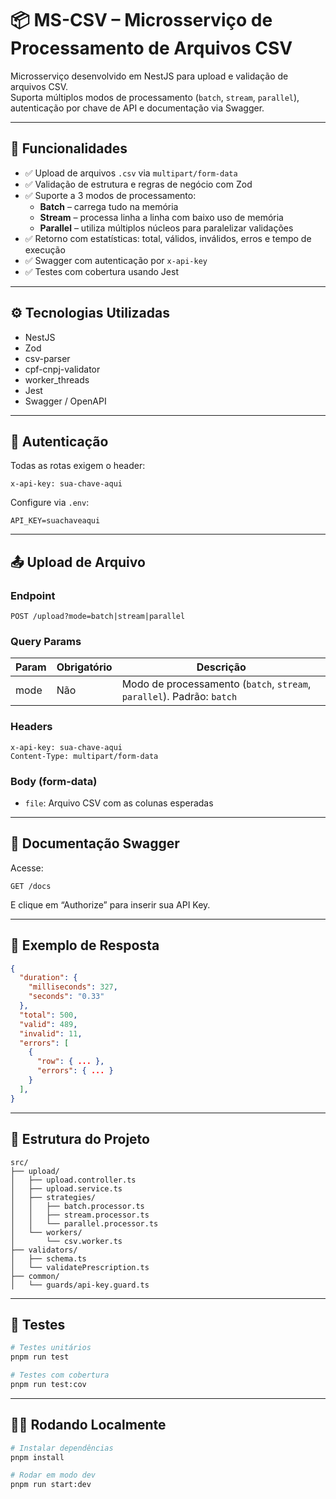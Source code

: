 
# 📦 MS-CSV – Microsserviço de Processamento de Arquivos CSV

Microsserviço desenvolvido em NestJS para upload e validação de arquivos CSV.  
Suporta múltiplos modos de processamento (`batch`, `stream`, `parallel`), autenticação por chave de API e documentação via Swagger.

---

## 🚀 Funcionalidades

- ✅ Upload de arquivos `.csv` via `multipart/form-data`
- ✅ Validação de estrutura e regras de negócio com Zod
- ✅ Suporte a 3 modos de processamento:
  - **Batch** – carrega tudo na memória
  - **Stream** – processa linha a linha com baixo uso de memória
  - **Parallel** – utiliza múltiplos núcleos para paralelizar validações
- ✅ Retorno com estatísticas: total, válidos, inválidos, erros e tempo de execução
- ✅ Swagger com autenticação por `x-api-key`
- ✅ Testes com cobertura usando Jest

---

## ⚙️ Tecnologias Utilizadas

- NestJS
- Zod
- csv-parser
- cpf-cnpj-validator
- worker_threads
- Jest
- Swagger / OpenAPI

---

## 🔐 Autenticação

Todas as rotas exigem o header:

```
x-api-key: sua-chave-aqui
```

Configure via `.env`:

```
API_KEY=suachaveaqui
```

---

## 📤 Upload de Arquivo

### Endpoint

```
POST /upload?mode=batch|stream|parallel
```

### Query Params

| Param | Obrigatório | Descrição                      |
|-------|-------------|--------------------------------|
| mode  | Não         | Modo de processamento (`batch`, `stream`, `parallel`). Padrão: `batch` |

### Headers

```pnpm
x-api-key: sua-chave-aqui
Content-Type: multipart/form-data
```

### Body (form-data)

- `file`: Arquivo CSV com as colunas esperadas

---

## 📘 Documentação Swagger

Acesse:

```
GET /docs
```

E clique em “Authorize” para inserir sua API Key.

---

## 🧪 Exemplo de Resposta

```json
{
  "duration": {
    "milliseconds": 327,
    "seconds": "0.33"
  },
  "total": 500,
  "valid": 489,
  "invalid": 11,
  "errors": [
    {
      "row": { ... },
      "errors": { ... }
    }
  ],
}
```

---

## 🧱 Estrutura do Projeto

```
src/
├── upload/
│   ├── upload.controller.ts
│   ├── upload.service.ts
│   ├── strategies/
│   │   ├── batch.processor.ts
│   │   ├── stream.processor.ts
│   │   └── parallel.processor.ts
│   └── workers/
│       └── csv.worker.ts
├── validators/
│   ├── schema.ts
│   └── validatePrescription.ts
├── common/
│   └── guards/api-key.guard.ts
```

---

## 🧪 Testes

```bash
# Testes unitários
pnpm run test

# Testes com cobertura
pnpm run test:cov
```

---

## 🧑‍💻 Rodando Localmente

```bash
# Instalar dependências
pnpm install

# Rodar em modo dev
pnpm run start:dev
```
